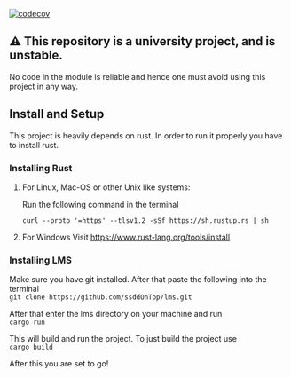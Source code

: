 [![codecov](https://codecov.io/gh/ssddOnTop/lms/graph/badge.svg?token=6MOQR11PCI)](https://codecov.io/gh/ssddOnTop/lms)

## ⚠️ This repository is a university project, and is unstable.

No code in the module is reliable and hence one must avoid using this project in any way.️

## Install and Setup

This project is heavily depends on rust. In order to run it properly you have to install rust.

### Installing Rust

1. For Linux, Mac-OS or other Unix like systems:

   Run the following command in the terminal

   ```curl --proto '=https' --tlsv1.2 -sSf https://sh.rustup.rs | sh```


2. For Windows
   Visit https://www.rust-lang.org/tools/install

### Installing LMS

Make sure you have git installed.
After that paste the following into the terminal  
```git clone https://github.com/ssddOnTop/lms.git```

After that enter the lms directory on your machine and run  
```cargo run```

This will build and run the project. To just build the project use  
```cargo build```

After this you are set to go!